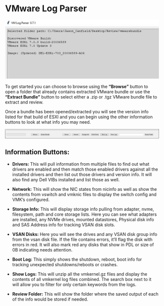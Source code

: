 # VMware Log Parser

![Parser Image](Images/image004.jpg)

To get started you can choose to browse using the **“Browse”** button to open a folder that already contains extracted VMware bundle or use the **“Extract Bundle”** button to select either a .zip or .tgz VMware bundle file to extract and review.

Once a bundle has been opened/extracted you will see the version info listed for that build of ESXI and you can begin using the other information buttons to look at what info you may need.

![Buttons Image](Images/buttons.png)

## Information Buttons:

- **Drivers:** This will pull information from multiple files to find out what drivers are enabled and then match those enabled drivers against all the installed drivers and then list out those drivers and version info.  It will also find any Dell VIBs installed and list those as well.

- **Network:** This will show the NIC states from nicinfo as well as show the contents from vswitch and vmknic files to display the switch config and VMK’s configured.

- **Storage Info:** This will display storage info pulling from adapter, nvme, filesystem, path and core storage lists.  Here you can see what adapters are installed, any NVMe drives, mounted datastores, Physical disk info and SAS Address info for tracking VSAN disk slots.

- **VSAN Disks:** Here you will see the drives and any VSAN disk group info from the vsan disk file.  If the file contains errors, it’ll flag the disk with errors in red.  It will also mark red any disks that show in PDL or size of 0B indicating needs attention.

- **Boot Log:** This simply shows the shutdown, reboot, boot info for tracking unexpected shutdowns/reboots or crashes.

- **Show Logs:** This will unzip all the vmkernel.gz files and display the contents of all vmkernel log files combined. The search box next to it will allow you to filter for only certain keywords from the logs.

- **Review Folder:** This will show the folder where the saved output of each of the info would be stored if needed.






